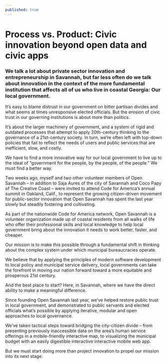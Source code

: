 ```yaml
---
published: true
---
```

# Process vs. Product: Civic innovation beyond open data and civic apps

### We talk a lot about private sector innovation and entrepreneurship in Savannah, but far less often do we talk about innovation in the context of the more fundamental institution that affects all of us who live in coastal Georgia: Our local government.

It’s easy to blame distrust in our government on bitter partisan divides and what seems at times unresponsive elected officials. But the erosion of civic trust in our governing institutions is about more than politics.

It’s about the larger machinery of government, and a system of rigid and outdated processes that attempt to apply 20th-century thinking to the governance of a 21st-century society. In turn, we’re often left with top-down policies that fail to reflect the needs of users and public services that are inefficient, slow, and costly.

We have to find a more innovative way for our local government to live up to the ideal of “government for the people, by the people, of the people.” We must find a better way.

Two weeks ago, myself and two other volunteer members of Open Savannah – in addition to Saja Aures of the city of Savannah and Coco Papy of The Creative Coast – were invited to attend Code for America’s annual summit in Oakland, Calif., to represent the growing citizen-driven movement for public-sector innovation that Open Savannah has spent the last year slowly but steadily fostering and cultivating.

As part of the nationwide Code for America network, Open Savannah is a volunteer organization made up of coastal residents from all walks of life who offer their professional skills and local knowledge to help local government bring about the innovation it needs to work better, faster, and cheaper.

Our mission is to make this possible through a fundamental shift in thinking about the complex system under which municipal bureaucracies operate.

We believe that by applying the principles of modern software development to local policy and municipal service delivery, local governments can take the forefront in moving our nation forward toward a more equitable and prosperous 21st century.

And the best place to start? Here, in Savannah, where we have the direct ability to make a meaningful difference.


Since founding Open Savannah last year, we’ve helped restore public trust in local government, and demonstrated to public servants and elected officials what’s possible by applying iterative, modular and open approaches to local governance.

We’ve taken tactical steps toward bridging the city-citizen divide – from presenting previously inaccessible data on the area’s human service offerings in a mobile-friendly interactive map, to visualizing the municipal budget with an easily digestible interactive interactive mobile web app.

But we must start doing more than project innovation to propel our mission into its next stage.